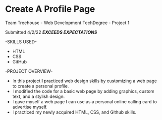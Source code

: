 # Create A Profile Page
  Team Treehouse - Web Development TechDegree - Project 1


Submitted 4/2/22 ***EXCEEDS EXPECTATIONS***

-SKILLS USED-
* HTML
* CSS
* GitHub

-PROJECT OVERVIEW-
* In this project I practiced web design skills by customizing a web page to create a personal profile.
* I modified the code for a basic web page by adding graphics, custom text, and a stylish design.
* I gave myself a web page I can use as a personal online calling card to advertise myself.
* I practiced my newly acquired HTML, CSS, and Github skills.

